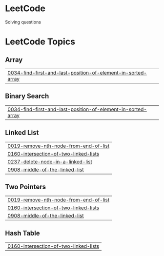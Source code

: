 # LeetCode
Solving questions

<!---LeetCode Topics Start-->
# LeetCode Topics
## Array
|  |
| ------- |
| [0034-find-first-and-last-position-of-element-in-sorted-array](https://github.com/pranavbhardwaj9122/LeetCode/tree/master/0034-find-first-and-last-position-of-element-in-sorted-array) |
## Binary Search
|  |
| ------- |
| [0034-find-first-and-last-position-of-element-in-sorted-array](https://github.com/pranavbhardwaj9122/LeetCode/tree/master/0034-find-first-and-last-position-of-element-in-sorted-array) |
## Linked List
|  |
| ------- |
| [0019-remove-nth-node-from-end-of-list](https://github.com/pranavbhardwaj9122/LeetCode/tree/master/0019-remove-nth-node-from-end-of-list) |
| [0160-intersection-of-two-linked-lists](https://github.com/pranavbhardwaj9122/LeetCode/tree/master/0160-intersection-of-two-linked-lists) |
| [0237-delete-node-in-a-linked-list](https://github.com/pranavbhardwaj9122/LeetCode/tree/master/0237-delete-node-in-a-linked-list) |
| [0908-middle-of-the-linked-list](https://github.com/pranavbhardwaj9122/LeetCode/tree/master/0908-middle-of-the-linked-list) |
## Two Pointers
|  |
| ------- |
| [0019-remove-nth-node-from-end-of-list](https://github.com/pranavbhardwaj9122/LeetCode/tree/master/0019-remove-nth-node-from-end-of-list) |
| [0160-intersection-of-two-linked-lists](https://github.com/pranavbhardwaj9122/LeetCode/tree/master/0160-intersection-of-two-linked-lists) |
| [0908-middle-of-the-linked-list](https://github.com/pranavbhardwaj9122/LeetCode/tree/master/0908-middle-of-the-linked-list) |
## Hash Table
|  |
| ------- |
| [0160-intersection-of-two-linked-lists](https://github.com/pranavbhardwaj9122/LeetCode/tree/master/0160-intersection-of-two-linked-lists) |
<!---LeetCode Topics End-->